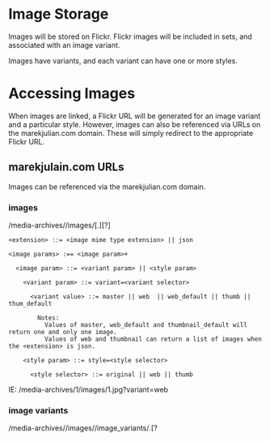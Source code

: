 
# Image Storage

Images will be stored on Flickr. Flickr images will be included in sets, and associated with an image variant.

  Images have variants, and each variant can have one or more styles.

# Accessing Images

  When images are linked, a Flickr URL will be generated for an image variant and a particular style. However, images can
  also be referenced via URLs on the marekjulian.com domain. These will simply redirect to the appropriate Flickr URL.

## marekjulain.com URLs

Images can be referenced via the marekjulian.com domain.

### images

  /media-archives/<archive id>/images/<image id>[.<extension>][?<image params>]

    <extension> ::= <image mime type extension> || json

    <image params> :== <image param>+

      <image param> ::= <variant param> || <style param>

        <variant param> ::= variant=<variant selector>

          <variant value> ::= master || web  || web_default || thumb || thum_default

            Notes:
              Values of master, web_default and thumbnail_default will return one and only one image.
              Values of web and thumbnail can return a list of images when the <extension> is json.

        <style param> ::= style=<style selector>

          <style selector> ::= original || web || thumb

  IE: /media-archives/1/images/1.jpg?variant=web

### image variants

  /media-archives/<archive id>/images/<image id>/image_variants/<image variant id>.<extension>[?<style param>]

    <extension> ::= <image mime type extension> || json

    <style param>: See images above.

# Authentication, Authorization and Roles

## Roles via cancan:

We use the cancan plugin to assign roles to users. The roles imply there are the following types of users: visitors, friends, archive_members, archive_owners, and admins. The roles are defined as follows:

  * visitor:
    * view portfolios
  * 'friend' : Everything 'visitor' can do + see things shared with them by 'owner' or 'archive_member'.
  * archive_member
    * view anything in an archive
    * share with friends
  * archive_owner
    * do anything to an archive
  * admin
    * do anything

The above roles imply impose the following constraints on things:

  * archive:
    * view: 'archive_owner', 'archive_members'
    * edit: 'archive_owner'
    * delete: 'archive_owner'
  * collections, images and image_variants:
    * view: 'archive_owner', 'archive_members', and 'friends' shared with.
    * edit: 'archive_owner'
    * delete: 'archive_owner'
  * portfolios:
    * view: everyone
    * edit: 'archive_owner'
    * delete: 'archive_owner'

# Commands Used During Development

  * Static Pages Controller:

      rails generate controller StaticPages home --no-test-framework.txt

  * Authentication:
`
        Add gem 'devise' to GemFile
        bundle install
        rails generate devise:install
        rails generate devise User
`

  * DB Admin:

        bundle exec rake db:migrate

        * Add user properties, we're gonna use a username to log in:

            rails generate migration AddBasicDetailsToUsers username:string firstname:string lastname:string about:string
            bundle exec rake db:migrate

        * Get our own copies of the views to customize:

            rails generate devise:views

        * Create roles:

            rails generate model Role name:string
            rails generate migration users_roles user_id:integer role_id:integer
            rake db:migrate

        * Update DB with seed users and roles:

          bundle exec rake db:seed
